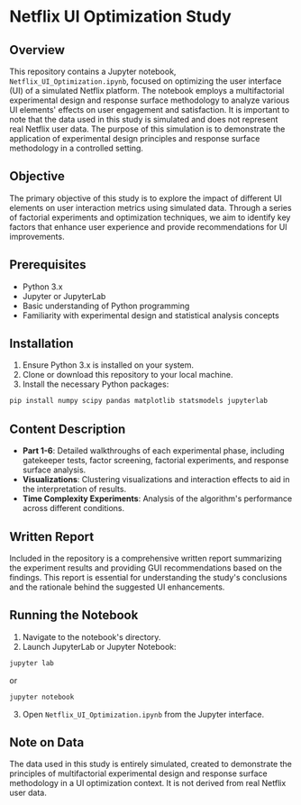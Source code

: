 
# Netflix UI Optimization Study

## Overview
This repository contains a Jupyter notebook, `Netflix_UI_Optimization.ipynb`, focused on optimizing the user interface (UI) of a simulated Netflix platform. The notebook employs a multifactorial experimental design and response surface methodology to analyze various UI elements' effects on user engagement and satisfaction. It is important to note that the data used in this study is simulated and does not represent real Netflix user data. The purpose of this simulation is to demonstrate the application of experimental design principles and response surface methodology in a controlled setting.

## Objective
The primary objective of this study is to explore the impact of different UI elements on user interaction metrics using simulated data. Through a series of factorial experiments and optimization techniques, we aim to identify key factors that enhance user experience and provide recommendations for UI improvements.

## Prerequisites
- Python 3.x
- Jupyter or JupyterLab
- Basic understanding of Python programming
- Familiarity with experimental design and statistical analysis concepts

## Installation
1. Ensure Python 3.x is installed on your system.
2. Clone or download this repository to your local machine.
3. Install the necessary Python packages:

```bash
pip install numpy scipy pandas matplotlib statsmodels jupyterlab
```

## Content Description
- **Part 1-6**: Detailed walkthroughs of each experimental phase, including gatekeeper tests, factor screening, factorial experiments, and response surface analysis.
- **Visualizations**: Clustering visualizations and interaction effects to aid in the interpretation of results.
- **Time Complexity Experiments**: Analysis of the algorithm's performance across different conditions.

## Written Report
Included in the repository is a comprehensive written report summarizing the experiment results and providing GUI recommendations based on the findings. This report is essential for understanding the study's conclusions and the rationale behind the suggested UI enhancements.

## Running the Notebook
1. Navigate to the notebook's directory.
2. Launch JupyterLab or Jupyter Notebook:

```bash
jupyter lab
```
or
```bash
jupyter notebook
```

3. Open `Netflix_UI_Optimization.ipynb` from the Jupyter interface.

## Note on Data
The data used in this study is entirely simulated, created to demonstrate the principles of multifactorial experimental design and response surface methodology in a UI optimization context. It is not derived from real Netflix user data.
